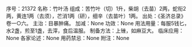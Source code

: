 序号：21372
名称：竹叶汤
组成：苦竹叶（切）1升，柴胡（去苗）2两，蛇衔2两，黄连1两（去须），芒消1两（研），细辛（去苗叶）1两。
出处：《圣济总录》卷一○六。
主治：目暴肿痛。
加减：None
功效：None
用法用量：每服5钱匕，水2盏，煎至1盏，去滓，食后温服。
制备方法：上锉，如麻豆大。
临床应用：None
各家论述：None
用药禁忌：None
附注：None
